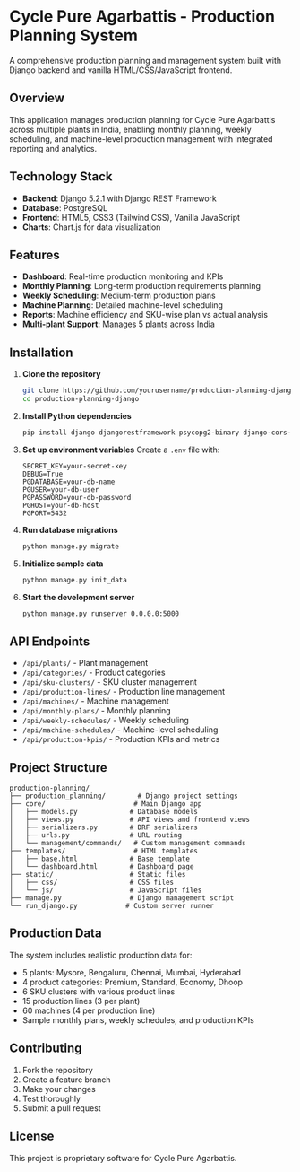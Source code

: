 # Cycle Pure Agarbattis - Production Planning System

A comprehensive production planning and management system built with Django backend and vanilla HTML/CSS/JavaScript frontend.

## Overview

This application manages production planning for Cycle Pure Agarbattis across multiple plants in India, enabling monthly planning, weekly scheduling, and machine-level production management with integrated reporting and analytics.

## Technology Stack

- **Backend**: Django 5.2.1 with Django REST Framework
- **Database**: PostgreSQL
- **Frontend**: HTML5, CSS3 (Tailwind CSS), Vanilla JavaScript
- **Charts**: Chart.js for data visualization

## Features

- **Dashboard**: Real-time production monitoring and KPIs
- **Monthly Planning**: Long-term production requirements planning
- **Weekly Scheduling**: Medium-term production plans
- **Machine Planning**: Detailed machine-level scheduling
- **Reports**: Machine efficiency and SKU-wise plan vs actual analysis
- **Multi-plant Support**: Manages 5 plants across India

## Installation

1. **Clone the repository**
   ```bash
   git clone https://github.com/yourusername/production-planning-django.git
   cd production-planning-django
   ```

2. **Install Python dependencies**
   ```bash
   pip install django djangorestframework psycopg2-binary django-cors-headers python-decouple
   ```

3. **Set up environment variables**
   Create a `.env` file with:
   ```
   SECRET_KEY=your-secret-key
   DEBUG=True
   PGDATABASE=your-db-name
   PGUSER=your-db-user
   PGPASSWORD=your-db-password
   PGHOST=your-db-host
   PGPORT=5432
   ```

4. **Run database migrations**
   ```bash
   python manage.py migrate
   ```

5. **Initialize sample data**
   ```bash
   python manage.py init_data
   ```

6. **Start the development server**
   ```bash
   python manage.py runserver 0.0.0.0:5000
   ```

## API Endpoints

- `/api/plants/` - Plant management
- `/api/categories/` - Product categories
- `/api/sku-clusters/` - SKU cluster management
- `/api/production-lines/` - Production line management
- `/api/machines/` - Machine management
- `/api/monthly-plans/` - Monthly planning
- `/api/weekly-schedules/` - Weekly scheduling
- `/api/machine-schedules/` - Machine-level scheduling
- `/api/production-kpis/` - Production KPIs and metrics

## Project Structure

```
production-planning/
├── production_planning/        # Django project settings
├── core/                      # Main Django app
│   ├── models.py             # Database models
│   ├── views.py              # API views and frontend views
│   ├── serializers.py        # DRF serializers
│   ├── urls.py               # URL routing
│   └── management/commands/   # Custom management commands
├── templates/                 # HTML templates
│   ├── base.html             # Base template
│   └── dashboard.html        # Dashboard page
├── static/                   # Static files
│   ├── css/                  # CSS files
│   └── js/                   # JavaScript files
├── manage.py                 # Django management script
└── run_django.py            # Custom server runner
```

## Production Data

The system includes realistic production data for:
- 5 plants: Mysore, Bengaluru, Chennai, Mumbai, Hyderabad
- 4 product categories: Premium, Standard, Economy, Dhoop
- 6 SKU clusters with various product lines
- 15 production lines (3 per plant)
- 60 machines (4 per production line)
- Sample monthly plans, weekly schedules, and production KPIs

## Contributing

1. Fork the repository
2. Create a feature branch
3. Make your changes
4. Test thoroughly
5. Submit a pull request

## License

This project is proprietary software for Cycle Pure Agarbattis.
